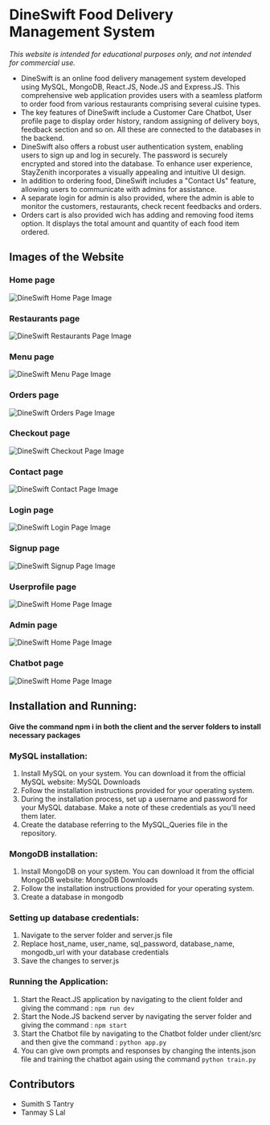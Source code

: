# DineSwift Food Delivery Management System

_*This website is intended for educational purposes only, and not intended for commercial use.*_

+ DineSwift is an online food delivery management system developed using MySQL, MongoDB, React.JS, Node.JS and Express.JS. This comprehensive web application provides users with a seamless platform to order food from various restaurants comprising several cuisine types.
+ The key features of DineSwift include a Customer Care Chatbot, User profile page to display order history, random assigning of delivery boys, feedback section and so on. All these are connected to the databases in the backend.
+ DineSwift also offers a robust user authentication system, enabling users to sign up and log in securely. The password is securely encrypted and stored into the database. To enhance user experience, StayZenith incorporates a visually appealing and intuitive UI design. 
+ In addition to ordering food, DineSwift includes a "Contact Us" feature, allowing users to communicate with admins for assistance.
+ A separate login for admin is also provided, where the admin is able to monitor the customers, restaurants, check recent feedbacks and orders.
+ Orders cart is also provided wich has adding and removing food items option. It displays the total amount and quantity of each food item ordered. 

## Images of the Website
### Home page
![DineSwift Home Page Image](/websiteimages/homepage.png)

### Restaurants page
![DineSwift Restaurants Page Image](/websiteimages/restaurantspage.png)

### Menu page
![DineSwift Menu Page Image](/websiteimages/menupage.png)

### Orders page
![DineSwift Orders Page Image](/websiteimages/orderspage.png)

### Checkout page
![DineSwift Checkout Page Image](/websiteimages/checkoutpage.png)

### Contact page
![DineSwift Contact Page Image](/websiteimages/contactpage.png)

### Login page
![DineSwift Login Page Image](/websiteimages/loginpage.png)

### Signup page
![DineSwift Signup Page Image](/websiteimages/signuppage.png)

### Userprofile page
![DineSwift Home Page Image](/websiteimages/userprofilepage.png)

### Admin page
![DineSwift Home Page Image](/websiteimages/adminpage.png)

### Chatbot page
![DineSwift Home Page Image](/websiteimages/chatbotpage.png)

## Installation and Running:

#### Give the command npm i in both the client and the server folders to install necessary packages

### MySQL installation:
1. Install MySQL on your system. You can download it from the official MySQL website: MySQL Downloads
2. Follow the installation instructions provided for your operating system.
3. During the installation process, set up a username and password for your MySQL database. Make a note of these credentials as you'll need them later.
4. Create the database referring to the MySQL_Queries file in the repository.

### MongoDB installation:
1. Install MongoDB on your system. You can download it from the official MongoDB website: MongoDB Downloads
2. Follow the installation instructions provided for your operating system.
3. Create a database in mongodb

### Setting up database credentials:
1. Navigate to the server folder and server.js file
2. Replace host_name, user_name, sql_password, database_name, mongodb_url with your database credentials
3. Save the changes to server.js

### Running the Application:
1. Start the React.JS application by navigating to the client folder and giving the command : ```npm run dev```
2. Start the Node.JS backend server by navigating the server folder and giving the command : ```npm start```
3. Start the Chatbot file by navigating to the Chatbot folder under client/src and then give the command : ```python app.py```
4. You can give own prompts and responses by changing the intents.json file and training the chatbot again using the command ```python train.py```

## Contributors
+ Sumith S Tantry
+ Tanmay S Lal 

